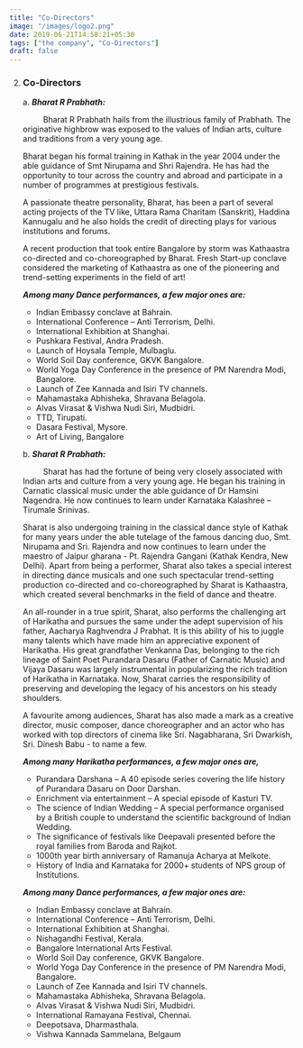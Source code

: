 ```yaml
---
title: "Co-Directors"
image: "/images/logo2.png"
date: 2019-06-21T14:58:21+05:30
tags: ["the company", "Co-Directors"]
draft: false
---
```


2. ###  **Co-Directors**
	a.	**_Bharat R Prabhath:_**
	
	&emsp; &emsp; Bharat R Prabhath hails from the illustrious family of Prabhath. The originative highbrow was exposed to the values of Indian arts, culture and traditions from a very young age.

	Bharat began his formal training in Kathak in the year 2004 under the able guidance of Smt Nirupama and Shri Rajendra. He has had the opportunity to tour across the country and abroad and participate in a number of programmes at prestigious festivals.

	A passionate theatre personality, Bharat, has been a part of several acting projects of the TV like, Uttara Rama Charitam (Sanskrit), Haddina Kannugalu and he also holds the credit of directing plays for various institutions and forums.

	A recent production that took entire Bangalore by storm was Kathaastra co-directed and co-choreographed by Bharat. Fresh Start-up conclave considered the marketing of Kathaastra as one of the pioneering and trend-setting experiments in the field of art!

	**_Among many Dance performances, a few major ones are:_**
	- Indian Embassy conclave at Bahrain.
	- International Conference – Anti Terrorism, Delhi.
	- International Exhibition at Shanghai.
	- Pushkara Festival, Andra Pradesh.
	- Launch of Hoysala Temple, Mulbaglu.
	- World Soil Day conference, GKVK Bangalore.
	- World Yoga Day Conference in the presence of PM Narendra Modi, Bangalore.
	- Launch of Zee Kannada and Isiri TV channels.
	- Mahamastaka Abhisheka, Shravana Belagola.
	- Alvas Virasat & Vishwa Nudi Siri, Mudbidri.
	- TTD, Tirupati.
	- Dasara Festival, Mysore.
	- Art of Living, Bangalore

	b. **_Sharat R Prabhath:_**
	
	&emsp; &emsp; Sharat has had the fortune of being very closely associated with Indian arts and culture from a very young age. He began his training in Carnatic classical music under the able guidance of Dr Hamsini Nagendra. He now continues to learn under Karnataka Kalashree – Tirumale Srinivas.

	Sharat is also undergoing training in the classical dance style of Kathak for many years under the able tutelage of the famous dancing duo, Smt. Nirupama and Sri. Rajendra and now continues to learn under the maestro of Jaipur gharana - Pt. Rajendra Gangani (Kathak Kendra, New Delhi). Apart from being a performer, Sharat also takes a special interest in directing dance musicals and one such spectacular trend-setting production co-directed and co-choreographed by Sharat is Kathaastra, which created several benchmarks in the field of dance and theatre.

	An all-rounder in a true spirit, Sharat, also performs the challenging art of Harikatha and pursues the same under the adept supervision of his father, Aacharya Raghvendra J Prabhat. It is this ability of his to juggle many talents which have made him an appreciative exponent of Harikatha. His great grandfather Venkanna Das, belonging to the rich lineage of Saint Poet Purandara Dasaru (Father of Carnatic Music) and Vijaya Dasaru was largely instrumental in popularizing the rich tradition of Harikatha in Karnataka. Now, Sharat carries the responsibility of preserving and developing the legacy of his ancestors on his steady shoulders.

	A favourite among audiences, Sharat has also made a mark as a creative director, music composer, dance choreographer and an actor who has worked with top directors of cinema like Sri. Nagabharana, Sri Dwarkish, Sri. Dinesh Babu - to name a few.

	**_Among many Harikatha performances, a few major ones are,_**
	- Purandara Darshana – A 40 episode series covering the life history of Purandara Dasaru on Door Darshan.
	- Enrichment via entertainment – A special episode of Kasturi TV.
	- The science of Indian Wedding – A special performance organised by a British couple to understand the scientific background of Indian Wedding.
	- The significance of festivals like Deepavali presented before the royal families from Baroda and Rajkot.
	- 1000th year birth anniversary of Ramanuja Acharya at Melkote.
	- History of India and Karnataka for 2000+ students of NPS group of Institutions.

	**_Among many Dance performances, a few major ones are:_**
	- Indian Embassy conclave at Bahrain.
	- International Conference – Anti Terrorism, Delhi.
	- International Exhibition at Shanghai.
	- Nishagandhi Festival, Kerala.
	- Bangalore International Arts Festival.
	- World Soil Day conference, GKVK Bangalore.
	- World Yoga Day Conference in the presence of PM Narendra Modi, Bangalore.
	- Launch of Zee Kannada and Isiri TV channels.
	- Mahamastaka Abhisheka, Shravana Belagola.
	- Alvas Virasat & Vishwa Nudi Siri, Mudbidri.
	- International Ramayana Festival, Chennai.
	- Deepotsava, Dharmasthala.
	- Vishwa Kannada Sammelana, Belgaum

